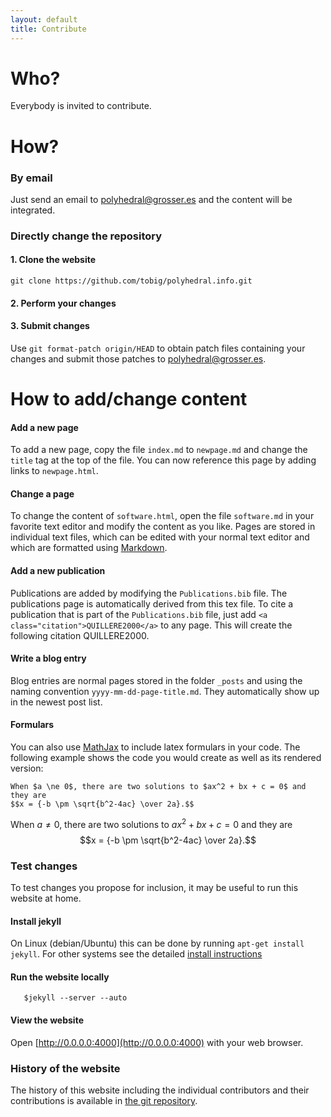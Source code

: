```yaml
---
layout: default
title: Contribute
---
```


Who?
====

Everybody is invited to contribute.

How?
====

### By email

Just send an email to [polyhedral@grosser.es](mailto:polyhedral@grosser.es) and the
content will be integrated.

### Directly change the repository

#### 1. Clone the website

	git clone https://github.com/tobig/polyhedral.info.git

#### 2. Perform your changes


#### 3. Submit changes

Use `git format-patch origin/HEAD` to obtain patch files containing your changes and
submit those patches to [polyhedral@grosser.es](mailto:polyhedral@grosser.es).


How to add/change content
=================================

#### Add a new page

To add a new page, copy the file `index.md` to `newpage.md` and change the
`title` tag at the top of the file. You can now reference this page by
adding links to `newpage.html`.

#### Change a page

To change the content of `software.html`, open the file `software.md` in your
favorite text editor and modify the content as you like. Pages  are stored in
individual text files, which can be edited with your normal text editor and
which are formatted using [Markdown](http://kramdown.gettalong.org/quickref.html).

#### Add a new publication

Publications are added by modifying the `Publications.bib` file. The publications
page is automatically derived from this tex file. To cite a publication that is part
of the `Publications.bib` file, just add `<a class="citation">QUILLERE2000</a>`
to any page. This will create the following citation <a class="citation">QUILLERE2000</a>.

#### Write a blog entry

Blog entries are normal pages stored in the folder `_posts` and using the
naming convention `yyyy-mm-dd-page-title.md`. They automatically show up in the
newest post list.


#### Formulars
You can also use [MathJax](http://www.mathjax.org) to include latex formulars in your code. The following example shows the code you would create as well as
its rendered version:

	When $a \ne 0$, there are two solutions to $ax^2 + bx + c = 0$ and they are
	$$x = {-b \pm \sqrt{b^2-4ac} \over 2a}.$$

When $a \ne 0$, there are two solutions to $ax^2 + bx + c = 0$ and they are
$$x = {-b \pm \sqrt{b^2-4ac} \over 2a}.$$

### Test changes

To test changes you propose for inclusion, it may be useful to run this
website at home. 

#### Install jekyll

On Linux (debian/Ubuntu) this can be done by running `apt-get install jekyll`. For other systems see the detailed [install instructions](https://help.github.com/articles/using-jekyll-with-pages)

#### Run the website locally

       $jekyll --server --auto

#### View the website

Open [http://0.0.0.0:4000](http://0.0.0.0:4000) with your web browser.

### History of the website

The history of this website including the individual contributors
and their contributions is available in <a
href="https://github.com/tobig/polyhedral.info/commits/gh-pages"> the
git repository</a>.
